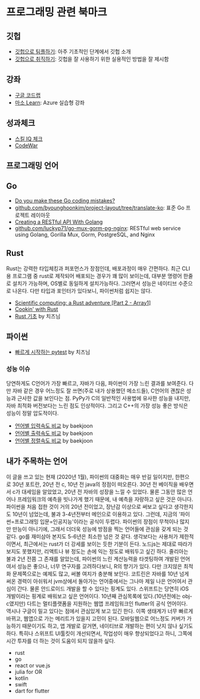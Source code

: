 # 프로그래밍 관련 북마크

## 깃헙

* [깃헙으로 팀플하기](https://www.slideshare.net/nexusz99/github-64532279): 아주 기초적인 단계에서 깃헙 소개
* [깃헙으로 취직하기](https://sujinlee.me/professional-github/): 깃헙을 잘 사용하기 위한 실용적인 방법을 잘 제시함

## 강좌

* [구글 코드랩](https://codelabs.developers.google.com)
* [마소 Learn](https://docs.microsoft.com/en-us/learn/): Azure 실습형 강좌

## 성과체크

* [스킬 IQ 체크](https://www.pluralsight.com/)
* [CodeWar](https://www.codewars.com/)

## 프로그래밍 언어

## Go

* [Do you make these Go coding mistakes?](https://yourbasic.org/golang/gotcha/)
* [github.com/byounghoonkim/project-layout/tree/translate-ko](https://github.com/byounghoonkim/project-layout/tree/translate-ko): 표준 Go 프로젝트 레이아웃
* [Creating a RESTful API With Golang](https://tutorialedge.net/golang/creating-restful-api-with-golang/)
* [github.com/luckyp71/go-mux-gorm-pg-nginx](https://github.com/luckyp71/go-mux-gorm-pg-nginx): RESTful web service using Golang, Gorilla Mux, Gorm, PostgreSQL, and Nginx

## Rust

Rust는 강력한 타입체킹과 퍼포먼스가 장점인데, 배포과정이 매우 간편하다. 최근 CLI용 프로그램 중 rust로 제작되어 배포되는 경우가 꽤 많이 보이는데, 대부분 명령어 한줄로 설치가 가능하며, OS별로 동일하게 설치가능하다. 그러면서 성능은 네이티브 수준으로 나온다. 다만 타입과 포인터가 있다보니, 파이썬처럼 쉽지는 않다.

* [Scientific computing: a Rust adventure [Part 2 - Array1]](https://www.lpalmieri.com/posts/2019-04-07-scientific-computing-a-rust-adventure-part-2-array1/)
* [Cookin' with Rust](https://rust-lang-nursery.github.io/rust-cookbook/)
* [Rust 기초](https://jiyeonseo.github.io/2020/03/07/start-rust/) by 치즈님

## 파이썬

* [빠르게 시작하는 pytest](https://jiyeonseo.github.io/2020/03/10/pytest/) by 치즈님

### 성능 이슈

당연하게도 C언어가 가장 빠르고, 자바가 다음, 파이썬이 가장 느린 결과를 보여준다. 다만 자바 같은 경우 어느정도 잘 쓰면(주로 내가 상용했던 메소드들), C언어의 괜찮은 성능과 근사한 값을 보인다는 점. PyPy가 C의 일반적인 사용법에 유사한 성능을 내지만, 자바 최적화 버전보다는 느린 점도 인상적이다. 그리고 C++의 가장 성능 좋은 방식은 성능이 정말 압도적이다.

* [언어별 입력속도 비교](https://www.acmicpc.net/blog/view/56) by baekjoon
* [언어별 출력속도 비교](https://www.acmicpc.net/blog/view/57) by baekjoon
* [언어별 정렬속도 비교](https://www.acmicpc.net/blog/view/58) by baekjoon

## 내가 주목하는 언어

이 글을 쓰고 있는 현재 (2020년 1월), 파이썬의 대중화는 매우 반길 일이지만, 한편으로 30년 포트란, 20년 전 c, 10년 전 java의 정점이 떠오른다. 30년 전 베이직을 배우면서 c가 대세임을 알았었고, 20년 전 자바의 성장을 느낄 수 있었다. 물론 그동안 많은 언어나 프레임워크의 예측을 빗나가게 했기 때문에, 내 예측을 자랑하고 싶은 것은 아니다. 파이썬을 처음 접한 것이 거의 20년 전이었고, 장난감 이상으로 써보고 싶다고 생각한지도 10년이 넘었는데, 불과 3-4년전부터 메인으로 이용하고 있다.
그런데, 지금의 '파이썬=프로그래밍 입문=인공지능'이라는 공식이 두렵다. 파이썬의 장점이 무척이나 많지만 만능이 아니기에, 그래서 더더욱 성능에 방점을 찍는 언어들에 관심을 갖게 되는 것 같다. go를 재미삼아 본지도 5-6년은 최소한 넘은 것 같다. 생각보다는 사용처가 제한적이면서, 최근에서는 rust가 더 강세를 보이는 듯한 기분이 든다.
노드js는 제대로 따라가보지도 못했지만, 리액트나 뷰 정도는 손에 익는 정도로 배워두고 싶긴 하다.
줄리아는 불과 2년 전쯤 그 존재를 알았는데, 파이썬의 느린 계산능력을 타겟팅하여 개발된 언어여서 성능은 좋으나, 너무 연구자를 고려하다보니, R의 향기가 있다. 다만 크지않은 최적화 문제쪽으로는 예제도 많고, 써볼 여지가 충분해 보인다.
코트린은 자바를 10년 넘게 써온 경력이 아쉬워서 jvm상에서 돌아가는 언어중에서는 그나마 제일 나은 언어여서 관심이 간다. 물론 안드로이드 개발을 할 수 있다는 핑계도 있다.
스위프트는 당연히 iOS 개발이라는 핑계로 배워보고 싶은 언어이다. 10년째 관심목록에 있다.(10년전에는 obj-c였지만)
다트는 멀티플랫폼을 지원하는 웹앱 프레임워크인 flutter의 공식 언어이다. 역시나 구글이 밀고 있다는 점에서 관심있게 보고 있긴 한다. 이쪽 생태계가 너무 빠르게 바뀌고, 웹앱으로 가는 메리트가 있을지 고민이 된다. 모바일웹으로 어느정도 커버가 가능하기 때문이기도 하고, 앱 개발로 갈거면, 네이티브로 개발하는 편이 낫지 않나 싶기도 하다. 특히나 스위프트 UI툴킷이 개선되면서, 작업성이 매우 향상되었다고 하니, 그쪽에 시간 투자를 더 하는 것이 도움이 되지 않을까 싶다.

* rust
* go
* react or vue.js
* julia for OR
* kotlin
* swift
* dart for flutter

<vue-disqus/>
